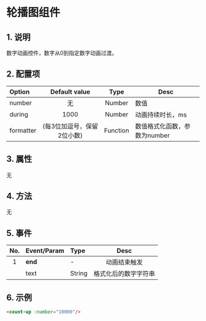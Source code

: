 # 轮播图组件

## 1. 说明
  数字动画控件，数字从0到指定数字动画过渡。

## 2. 配置项
| Option         | Default value |  Type   | Desc                           |
| :------------- | :-----------: | :-----: | ------------------------------ |
| number           |     无      | Number | 数值                         |
| during     |     1000     | Number | 动画持续时长，ms                        |
| formatter   |       (每3位加逗号，保留2位小数)       | Function  | 数值格式化函数，参数为number                        |

## 3. 属性
无

## 4. 方法
无

## 5. 事件
| No.  | Event/Param | Type   |   Desc   |
| :--: | ----------- | :----- | :------: |
|  1   | __end__   | -      |  动画结束触发  |
|      | text       | String | 格式化后的数字字符串  |

## 6. 示例
```html
<count-up :number="10000"/>
```